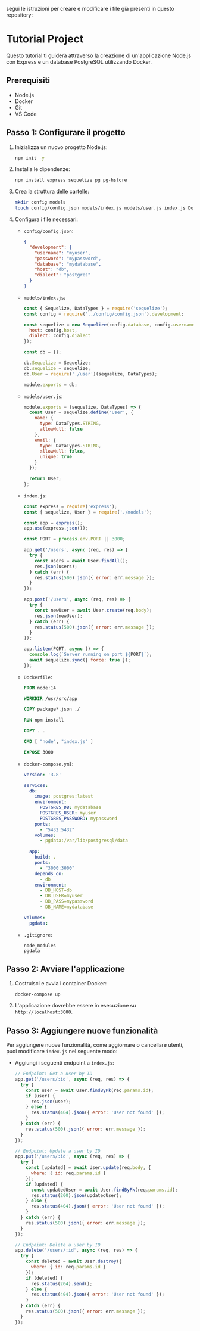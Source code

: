 segui le istruzioni per creare e modificare i file già presenti in questo repository:
# Tutorial Project

Questo tutorial ti guiderà attraverso la creazione di un'applicazione Node.js con Express e un database PostgreSQL utilizzando Docker. 

## Prerequisiti

- Node.js
- Docker
- Git
- VS Code

## Passo 1: Configurare il progetto

1. Inizializza un nuovo progetto Node.js:
    ```sh
    npm init -y
    ```

2. Installa le dipendenze:
    ```sh
    npm install express sequelize pg pg-hstore
    ```

3. Crea la struttura delle cartelle:
    ```sh
    mkdir config models
    touch config/config.json models/index.js models/user.js index.js Dockerfile docker-compose.yml .gitignore
    ```

4. Configura i file necessari:
   - `config/config.json`:
     ```json
     {
       "development": {
         "username": "myuser",
         "password": "mypassword",
         "database": "mydatabase",
         "host": "db",
         "dialect": "postgres"
       }
     }
     ```

   - `models/index.js`:
     ```javascript
     const { Sequelize, DataTypes } = require('sequelize');
     const config = require('../config/config.json').development;

     const sequelize = new Sequelize(config.database, config.username, config.password, {
       host: config.host,
       dialect: config.dialect
     });

     const db = {};

     db.Sequelize = Sequelize;
     db.sequelize = sequelize;
     db.User = require('./user')(sequelize, DataTypes);

     module.exports = db;
     ```

   - `models/user.js`:
     ```javascript
     module.exports = (sequelize, DataTypes) => {
       const User = sequelize.define('User', {
         name: {
           type: DataTypes.STRING,
           allowNull: false
         },
         email: {
           type: DataTypes.STRING,
           allowNull: false,
           unique: true
         }
       });

       return User;
     };
     ```

   - `index.js`:
     ```javascript
     const express = require('express');
     const { sequelize, User } = require('./models');

     const app = express();
     app.use(express.json());

     const PORT = process.env.PORT || 3000;

     app.get('/users', async (req, res) => {
       try {
         const users = await User.findAll();
         res.json(users);
       } catch (err) {
         res.status(500).json({ error: err.message });
       }
     });

     app.post('/users', async (req, res) => {
       try {
         const newUser = await User.create(req.body);
         res.json(newUser);
       } catch (err) {
         res.status(500).json({ error: err.message });
       }
     });

     app.listen(PORT, async () => {
       console.log(`Server running on port ${PORT}`);
       await sequelize.sync({ force: true });
     });
     ```

   - `Dockerfile`:
     ```Dockerfile
     FROM node:14

     WORKDIR /usr/src/app

     COPY package*.json ./

     RUN npm install

     COPY . .

     CMD [ "node", "index.js" ]

     EXPOSE 3000
     ```

   - `docker-compose.yml`:
     ```yaml
     version: '3.8'

     services:
       db:
         image: postgres:latest
         environment:
           POSTGRES_DB: mydatabase
           POSTGRES_USER: myuser
           POSTGRES_PASSWORD: mypassword
         ports:
           - "5432:5432"
         volumes:
           - pgdata:/var/lib/postgresql/data

       app:
         build: .
         ports:
           - "3000:3000"
         depends_on:
           - db
         environment:
           - DB_HOST=db
           - DB_USER=myuser
           - DB_PASS=mypassword
           - DB_NAME=mydatabase

     volumes:
       pgdata:
     ```

   - `.gitignore`:
     ```gitignore
     node_modules
     pgdata
     ```

## Passo 2: Avviare l'applicazione

1. Costruisci e avvia i container Docker:
    ```sh
    docker-compose up
    ```

2. L'applicazione dovrebbe essere in esecuzione su `http://localhost:3000`.

## Passo 3: Aggiungere nuove funzionalità

Per aggiungere nuove funzionalità, come aggiornare o cancellare utenti, puoi modificare `index.js` nel seguente modo:

- Aggiungi i seguenti endpoint a `index.js`:

   ```javascript
   // Endpoint: Get a user by ID
   app.get('/users/:id', async (req, res) => {
     try {
       const user = await User.findByPk(req.params.id);
       if (user) {
         res.json(user);
       } else {
         res.status(404).json({ error: 'User not found' });
       }
     } catch (err) {
       res.status(500).json({ error: err.message });
     }
   });

   // Endpoint: Update a user by ID
   app.put('/users/:id', async (req, res) => {
     try {
       const [updated] = await User.update(req.body, {
         where: { id: req.params.id }
       });
       if (updated) {
         const updatedUser = await User.findByPk(req.params.id);
         res.status(200).json(updatedUser);
       } else {
         res.status(404).json({ error: 'User not found' });
       }
     } catch (err) {
       res.status(500).json({ error: err.message });
     }
   });

   // Endpoint: Delete a user by ID
   app.delete('/users/:id', async (req, res) => {
     try {
       const deleted = await User.destroy({
         where: { id: req.params.id }
       });
       if (deleted) {
         res.status(204).send();
       } else {
         res.status(404).json({ error: 'User not found' });
       }
     } catch (err) {
       res.status(500).json({ error: err.message });
     }
   });
